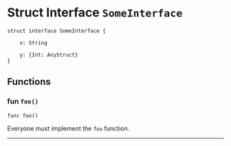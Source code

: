# Struct Interface `SomeInterface`

```cadence
struct interface SomeInterface {

    x: String

    y: {Int: AnyStruct}
}
```

## Functions

### fun `foo()`

```cadence
func foo()
```
Everyone must implement the `foo` function.

---
